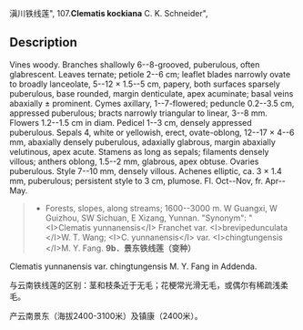 滇川铁线莲",
107.**Clematis kockiana** C. K. Schneider",

## Description
Vines woody. Branches shallowly 6--8-grooved, puberulous, often glabrescent. Leaves ternate; petiole 2--6 cm; leaflet blades narrowly ovate to broadly lanceolate, 5--12 × 1.5--5 cm, papery, both surfaces sparsely puberulous, base rounded, margin denticulate, apex acuminate; basal veins abaxially ± prominent. Cymes axillary, 1--7-flowered; peduncle 0.2--3.5 cm, appressed puberulous; bracts narrowly triangular to linear, 3--8 mm. Flowers 1.2--1.5 cm in diam. Pedicel 1--3 cm, densely appressed puberulous. Sepals 4, white or yellowish, erect, ovate-oblong, 12--17 × 4--6 mm, abaxially densely puberulous, adaxially glabrous, margin abaxially velutinous, apex acute. Stamens as long as sepals; filaments densely villous; anthers oblong, 1.5--2 mm, glabrous, apex obtuse. Ovaries puberulous. Style 7--10 mm, densely villous. Achenes elliptic, ca. 3 × 1.4 mm, puberulous; persistent style to 3 cm, plumose. Fl. Oct--Nov, fr. Apr--May.

> * Forests, slopes, along streams; 1600--3000 m. W Guangxi, W Guizhou, SW Sichuan, E Xizang, Yunnan.
  "Synonym": "&lt;I&gt;Clematis yunnanensis&lt;/I&gt; Franchet var. &lt;I&gt;brevipedunculata &lt;/I&gt;W. T. Wang; &lt;I&gt;C. yunnanensis&lt;/I&gt; var. &lt;I&gt;chingtungensis &lt;/I&gt;M. Y. Fang.
**9b．景东铁线莲（变种）**

Clematis yunnanensis var. chingtungensis M. Y. Fang in Addenda.

与云南铁线莲的区别：茎和枝条近于无毛；花梗常光滑无毛，或偶尔有稀疏浅柔毛。

产云南景东（海拔2400-3100米）及镇康（2400米）。
